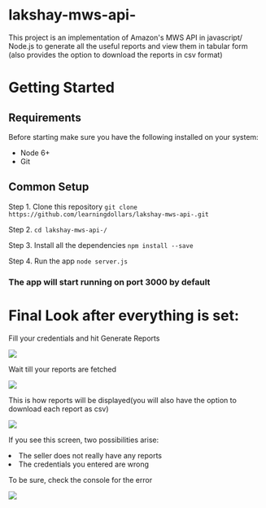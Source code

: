 # lakshay-mws-api-
This project is an implementation of Amazon's MWS API in javascript/ Node.js to generate all the useful reports and view them in tabular form (also provides the option to download the reports in csv format)

# Getting Started

## Requirements
Before starting make sure you have the following installed on your system: 
* Node 6+
* Git

## Common Setup
Step 1. Clone this repository
``` git clone https://github.com/learningdollars/lakshay-mws-api-.git ```

Step 2. ``` cd lakshay-mws-api-/ ```

Step 3. Install all the dependencies
``` npm install --save ```

Step 4. Run the app 
``` node server.js ```

### The app will start running on port 3000 by default

# Final Look after everything is set: 
<p align = "center" >
  <p>Fill your credentials and hit Generate Reports </p>
  <img src="https://i.ibb.co/B6s9MkN/Screenshot-421.png" />
  <br>
  <p>Wait till your reports are fetched</p>
  <img src="https://i.ibb.co/4m6ncfB/Screenshot-419.png" />
  <br>
  <p>This is how reports will be displayed(you will also have the option to download each report as csv) </p>
  <img src="https://i.ibb.co/q51yrR3/Screenshot-422.png" />
  <br>
  <p>If you see this screen, two possibilities arise:
  <li>The seller does not really have any reports</li>
  <li>The credentials you entered are wrong</li>
  </p>
  <p>To be sure, check the console for the error</p>
  <img src="https://i.ibb.co/vzFryQS/Screenshot-420.png" />
  
</p>

